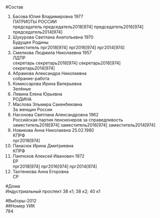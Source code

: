 #Состав  
1. Басова Юлия Владимировна 1977  
    ПАТРИОТЫ РОССИИ  
    председатель председатель2018[974] председатель2016[974] председатель2014[974]  
2. Шукурова Светлана Анатольевна 1970  
    Будущее Родины  
    заместитель прг2018[974] прг2016[974] прг2014[974]  
3. Смелкова Людмила Николаевна 1957  
    ЛДПР  
    секретарь секретарь2018[974] секретарь2016[974] секретарь2014[974]  
4. Абрамова Александра Николаевна  
    собрание-работа  
5. Комиссарова Ирина Валерьевна  
    Зелёные  
6. Левина Елена Юрьевна  
    РОДИНА  
7. Маслова Эльмира Сакенбековна  
    За женщин России  
8. Насонова Светлана Александровна 1962  
    Российская партия пенсионеров за справедливость  
    заместитель2018[974] заместитель2016[974] заместитель2014[974]  
9. Новикова Анна Николаевна 25.02.1980  
    КПРФ  
    прг2018[974]  
10. Панасюк Ирина Дмитриевна  
    КПРФ  
11. Пантюхов Алексей Иванович 1972  
    ЕР  
    прг2018[974] прг2016[974] прг2014[974]  
12. Тахтенкова Анна Егоровна  
    СР  
  
#Дома  
Индустриальный проспект 38 к1; 38 к2; 40 к1  
  
#Выборы-2012  
##Номер УИК  
784  
